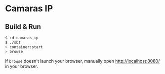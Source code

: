 # Camaras IP #

## Build & Run ##

```sh
$ cd camaras_ip
$ ./sbt
> container:start
> browse
```

If `browse` doesn't launch your browser, manually open [http://localhost:8080/](http://localhost:8080/) in your browser.
